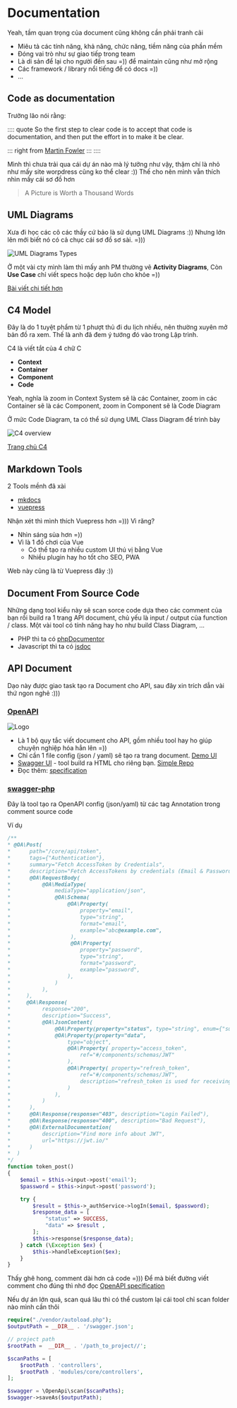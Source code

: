 # Documentation

Yeah, tầm quan trọng của document cũng không cần phải tranh cãi 
- Miêu tả các tính năng, khả năng, chức năng, tiềm năng của phần mềm
- Đóng vai trò như sự giao tiếp trong team
- Là di sản để lại cho người đến sau =)) để maintain cũng như mở rộng
- Các framework / library nổi tiếng để có docs =)) 
- ...

## Code as documentation

Trưởng lão nói rằng: 

:::: quote
So the first step to clear code is to accept that code is documentation, and then put the effort in to make it be clear. 

::: right
from [Martin Fowler](https://martinfowler.com/bliki/CodeAsDocumentation.html)
:::
::::

Mình thì chưa trải qua cái dự án nào mà lý tưởng như vậy, thậm chí là nhỏ như mấy site worpdress cũng ko thể clear :)) Thế cho nên mình vẫn thích nhìn mấy cái sơ đồ hơn 

> A Picture is Worth a Thousand Words 

## UML Diagrams

Xưa đi học các cô các thầy cứ bảo là sử dụng UML Diagrams  :)) Nhưng lớn lên mới biết nó có cả chục cái sơ đồ sơ sài.  =)))

![UML Diagrams Types](@/images/uml-diagram-types.png)

Ở một vài cty mình làm thì mấy anh PM thường vẽ **Activity Diagrams**, Còn **Use Case** chỉ viết specs hoặc dẹp luôn cho khỏe =)) 

[Bài viết chi tiết hơn](https://creately.com/blog/diagrams/uml-diagram-types-examples/)


## C4 Model 

Đây là do 1 tuyệt phẩm từ 1 phượt thủ đi du lịch nhiều, nên thường xuyên mở bản đồ ra xem. Thế là anh đã đem ý tướng đó vào trong Lập trình. 

C4 là viết tắt của 4 chữ C
- **Context** 
- **Container**
- **Component**
- **Code**

Yeah, nghĩa là zoom in Context System sẽ là các Container, zoom in các Container sẽ là các Component, zoom in Component sẽ là Code Diagram 

Ở mức Code Diagram, ta có thể sử dụng UML Class Diagram để trình bày


![C4 overview](https://c4model.com/img/c4-overview.png)

[Trang chủ C4](https://c4model.com/)

## Markdown Tools 

2 Tools mềnh đã xài 

- [mkdocs](https://www.mkdocs.org/)
- [vuepress](https://vuepress.vuejs.org/)

Nhận xét thì mình thích Vuepress hơn =))) Vì răng?
- Nhìn sáng sủa hơn =))
- Vì là 1 đồ chơi của Vue 
    - Có thể tạo ra nhiều custom UI thú vị bằng Vue
    - Nhiều plugin hay ho tốt cho SEO, PWA

Web này cũng là từ Vuepress đây :)) 

## Document From Source Code 

Những dạng tool kiểu này sẽ scan sorce code dựa theo các comment của bạn rồi build ra 1 trang API document, chủ yếu là input / output của function / class. Một vài tool có tính năng hay ho như build Class Diagram, ...

- PHP thì ta có [phpDocumentor](https://www.phpdoc.org/)
- Javascript thì ta có [jsdoc](https://jsdoc.app/index.html)

## API Document

Dạo này được giao task tạo ra Document cho API, sau đây xin trích dẫn vài thứ ngon nghẻ :)))

### [OpenAPI](https://swagger.io/docs/specification/about/)

![Logo](https://static1.smartbear.co/swagger/media/assets/images/swagger_logo.svg) 
- Là 1 bộ quy tắc viết document cho API, gồm nhiều tool hay ho giúp chuyên nghiệp hóa hẳn lên =)) 
- Chỉ cần 1 file config (json / yaml) sẽ tạo ra trang document. [Demo UI](https://editor.swagger.io/)
- [Swagger UI](https://swagger.io/docs/open-source-tools/swagger-ui/usage/installation/) - tool build ra HTML cho riêng bạn. [Simple Repo](https://github.com/swagger-api/swagger-ui/tree/master/docs/samples/webpack-getting-started) 
- Đọc thêm: [specification](https://swagger.io/docs/specification/about/)

### [swagger-php](https://github.com/zircote/swagger-php)

Đây là tool tạo ra OpenAPI config (json/yaml) từ các tag Annotation trong comment source code

Ví dụ

```php
/**
* @OA\Post(
*      path="/core/api/token",
*      tags={"Authentication"},
*      summary="Fetch AccessToken by Credentials",
*      description="Fetch AccessTokens by credentials (Email & Password)",
*      @OA\RequestBody(
*          @OA\MediaType(
*              mediaType="application/json",
*              @OA\Schema(
*                  @OA\Property(
*                      property="email",
*                      type="string",
*                      format="email",
*                      example="abc@example.com",
*                   ),
*                   @OA\Property(
*                      property="password",
*                      type="string",
*                      format="password",
*                      example="password",
*                  ),
*              )
*          ),
*     ),  
*     @OA\Response(
*          response="200",
*          description="Success",
*          @OA\JsonContent(
*              @OA\Property(property="status", type="string", enum={"success"}),
*              @OA\Property(property="data", 
*                  type="object",
*                  @OA\Property( property="access_token", 
*                      ref="#/components/schemas/JWT"
*                  ),
*                  @OA\Property( property="refresh_token",
*                      ref="#/components/schemas/JWT",
*                      description="refresh_token is used for receiving new access_token and can only be used once."
*                  )
*              ),
*          )
*      ),
*      @OA\Response(response="403", description="Login Failed"),
*      @OA\Response(response="400", description="Bad Request"),
*      @OA\ExternalDocumentation(
*          description="Find more info about JWT",
*          url="https://jwt.io/"
*      )
*  )
*/
function token_post()
{
    $email = $this->input->post('email');
    $password = $this->input->post('password');

    try {
        $result = $this->_authService->logIn($email, $password);
        $response_data = [
            "status" => SUCCESS,
            "data" => $result ,
        ];
        $this->response($response_data);
    } catch (\Exception $ex) {
        $this->handleException($ex);
    }
}
```

Thấy ghê hong, comment dài hơn cả code =))) Để mà biết đường viết comment cho đúng thì nhớ đọc [OpenAPI specification](https://swagger.io/docs/specification/about/)

Nếu dự án lớn quá, scan quá lâu thì có thể custom lại cái tool chỉ scan folder nào mình cần thôi

```php
require("./vendor/autoload.php");
$outputPath = __DIR__ . '/swagger.json';

// project path 
$rootPath =  __DIR__ . '/path_to_project//';

$scanPaths = [
    $rootPath . 'controllers',
    $rootPath . 'modules/core/controllers',
];

$swagger = \OpenApi\scan($scanPaths);
$swagger->saveAs($outputPath);
```